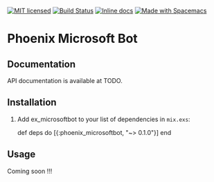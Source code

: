 [![MIT licensed](https://img.shields.io/badge/license-MIT-blue.svg)](https://raw.githubusercontent.com/zabirauf/phoenix_microsoftbot/master/LICENSE.md) [![Build Status](https://travis-ci.org/zabirauf/phoenix_microsoftbot.svg?branch=master)](https://travis-ci.org/zabirauf/phoenix_microsoftbot) [![Inline docs](http://inch-ci.org/github/zabirauf/phoenix_microsoftbot.svg)](http://inch-ci.org/github/zabirauf/phoenix_microsoftbot) <a href="http://github.com/syl20bnr/spacemacs"><img src="https://cdn.rawgit.com/syl20bnr/spacemacs/442d025779da2f62fc86c2082703697714db6514/assets/spacemacs-badge.svg" alt="Made with Spacemacs"></a>

# Phoenix Microsoft Bot

## Documentation

API documentation is available at TODO.

## Installation

  1. Add ex_microsoftbot to your list of dependencies in `mix.exs`:

        def deps do
          [{:phoenix_microsoftbot, "~> 0.1.0"}]
        end
        
## Usage

Coming soon !!!
